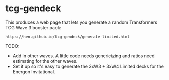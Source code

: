 # tcg-gendeck

This produces a web page that lets you generate a random Transformers TCG Wave 3 booster pack:

    https://hen.github.io/tcg-gendeck/generate-limited.html

TODO: 

* Add in other waves. A little code needs genericizing and ratios need estimating for the other waves.
* Set it up so it's easy to generate the 3xW3 + 3xW4 Limited decks for the Energon Invitational.
